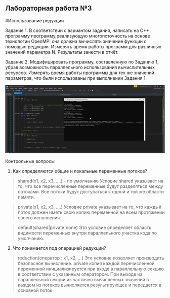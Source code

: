 ## Лабораторная работа №3
#Использование редукции

Задание 1. В соответствии с вариантом задания, написать на C++ программу программу,реализующую многопоточность на основе технологии OpenMP: 
она должна вычислять значение функции с помощью редукции. Измерять время работы программ для различных значений параметра N. Результаты занести в отчёт.



Задание 2. Модифицировать программу, составленную по Заданию 1, убрав возможность параллельного использования вычислительных ресурсов. 
Измерять время работы программы для тех же значений параметров, что были использованы при выполнении Задания 1.

![example](pics/lab3.png)

Контрольные вопросы

1. Как определяются общие и локальные переменные потоков?

>shared(x1, x2, x3, ....) - по умолчанию
>Условие shared указывает на то, что все перечисленные переменные будут разделяться
>между потоками. Все потоки будут доступаться к одной и той же области памяти.

>private(x1, x2, x3, ....)
>Условие private указывает на то, что каждый поток должен иметь свою копию переменной на
>всем протяжении своего исполнения.

>default(shared|private|none)
>Это условие определяет область видимости переменных внутри параллельного участка кода
>по умолчанию.


2. Что понимается под операцией редукции?

>reduction(оператор : x1, x2, ...)
> Это условие позволяет производить безопасное вычисление. private копия каждой перечисленной переменной инициализируется при входе в параллельную секцию в
>соответствии с указанным оператором. При выходе из параллельной секции из частично вычисленных значений в каждом из потоков вычисляется результирующее и передается в
>основной поток



